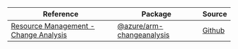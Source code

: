 | Reference | Package | Source |
|---|---|---|
|[Resource Management - Change Analysis](arm-changeanalysis-readme.md)|[@azure/arm-changeanalysis](https://www.npmjs.com/package/@azure/arm-changeanalysis)|[Github](https://github.com/Azure/azure-sdk-for-js/blob/main/sdk/changeanalysis/arm-changeanalysis)|
